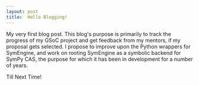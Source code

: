 ```yaml
---
layout:	post
title:  Hello Blogging!
---
```

My very first blog post. This blog's purpose is primarily to track the progress of my GSoC project and get feedback from my mentors, if my proposal gets selected. I propose to improve upon the Python wrappers for SymEngine, and work on rooting SymEngine as a symbolic backend for SymPy CAS, the purpose for which it has been in development for a number of years.

Till Next Time!
